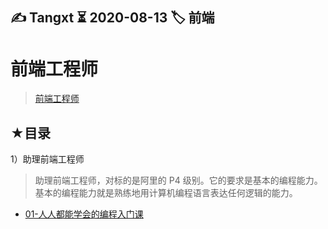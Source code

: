 ## ✍️ Tangxt  ⏳ 2020-08-13  🏷️ 前端 


# 前端工程师

> [前端工程师](https://time.geekbang.org/learning/path-detail/2)

## ★目录

1）助理前端工程师

> 助理前端工程师，对标的是阿里的 P4 级别。它的要求是基本的编程能力。基本的编程能力就是熟练地用计算机编程语言表达任何逻辑的能力。

- [01-人人都能学会的编程入门课](./01/README.md)
